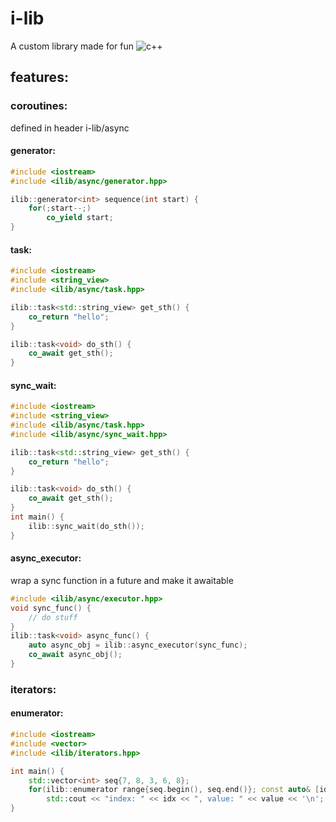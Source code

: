 # i-lib
A custom library made for fun
![c++](https://img.shields.io/badge/-C++20-00599C?style=flat-square&logo=c)

## features:
### coroutines:
defined in header i-lib/async
#### generator:
```cpp
#include <iostream>
#include <ilib/async/generator.hpp>

ilib::generator<int> sequence(int start) {
    for(;start--;)
        co_yield start;
}
```

#### task:

```cpp
#include <iostream>
#include <string_view>
#include <ilib/async/task.hpp>

ilib::task<std::string_view> get_sth() {
    co_return "hello";
}

ilib::task<void> do_sth() {
    co_await get_sth();
}
```


#### sync_wait:

```cpp
#include <iostream>
#include <string_view>
#include <ilib/async/task.hpp>
#include <ilib/async/sync_wait.hpp>

ilib::task<std::string_view> get_sth() {
    co_return "hello";
}

ilib::task<void> do_sth() {
    co_await get_sth();
}
int main() {
    ilib::sync_wait(do_sth());
}
```


#### async_executor:
wrap a sync function in a future and make it awaitable

```cpp
#include <ilib/async/executor.hpp>
void sync_func() {
    // do stuff
}
ilib::task<void> async_func() {
    auto async_obj = ilib::async_executor(sync_func);
    co_await async_obj();
}
```


### iterators:
#### enumerator:
```cpp
#include <iostream>
#include <vector>
#include <ilib/iterators.hpp>

int main() {
    std::vector<int> seq{7, 8, 3, 6, 8};
    for(ilib::enumerator range{seq.begin(), seq.end()}; const auto& [idx, val] : range)
        std::cout << "index: " << idx << ", value: " << value << '\n';
}
```
